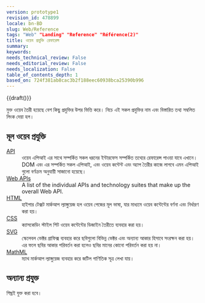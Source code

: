 ```yaml
---
version: prototype1
revision_id: 478899
locale: bn-BD
slug: Web/Reference
tags: "Web" "Landing" "Reference" "Référence(2)"
title: ওয়েব প্রযুক্তি রেফারেন্স
summary: 
keywords: 
needs_technical_review: False
needs_editorial_review: False
needs_localization: False
table_of_contents_depth: 1
based_on: 724f381ab8cac3b2f188eec60938bca25390b996
---
```

<p>{{draft()}}</p>
<p>মুক্ত ওয়েব তৈরী হয়েছে বেশ কিছু প্রযুক্তির উপর ভিত্তি করে। নিচে এই সকল প্রযুক্তির নাম এবং বিস্তারিত তথ্য সম্বলিত লিংক দেয়া হল।</p>
<div class="row topicpage-table">
  <div class="section">
    <h2 class="Documentation" id="Docs_for_add-on_developers" name="Docs_for_add-on_developers">মূল ওয়েব প্রযুক্তি</h2>
    <dl>
      <dt>
        <a href="/bn-BD/docs/Web/API" title="/en-US/docs/Web/API">API</a></dt>
      <dd>
        ওয়েব এপিআই এর সাথে সম্পর্কিত সকল ধরনের ইন্টারফেস সম্পর্কিত তথ্যের রেফারেন্স পাওয়া যাবে এখানে। DOM এবং এর সম্পর্কিত সকল এপিআই, এবং ওয়েব কন্টেন্ট এবং অ্যাপ তৈরীর কাজে লাগবে এমন এপিআই গুলো বর্ণক্রম অনুযায়ী সাজানো হয়েছে।</dd>
      <dt>
        <a href="/en-US/docs/Web/Reference/API" title="/en-US/docs/Web/Reference/API">Web APIs</a></dt>
      <dd>
        A list of the individual APIs and technology suites that make up the overall Web API.</dd>
      <dt>
        <a href="/bn-BD/docs/Web/HTML" title="/en-US/docs/Web/HTML">HTML</a></dt>
      <dd>
        হাইপার টেক্সট মার্কআপ ল্যাঙ্গুয়েজ হল ওয়েব পেজের মূল ভাষা, যার মাধ্যমে ওয়েব কন্টেন্টের বর্ণনা এবং নির্ধারণ করা হয়।</dd>
      <dt>
        <a href="/bn-BD/docs/Web/CSS" title="/en-US/docs/Web/CSS">CSS</a></dt>
      <dd>
        ক্যাসকেডিং স্টাইল শিট ওয়েব কন্টেন্টের ডিজাইন তৈরীতে ব্যবহার করা হয়।</dd>
      <dt>
        <a href="/bn-BD/docs/Web/SVG" title="/en-US/docs/Web/SVG">SVG</a></dt>
      <dd>
        স্কেলেবল ভেক্টর গ্রাফিক্স ব্যবহার করে ছবিগুলো বিভিন্ন ভেক্টর এবং অন্যান্য আকার হিসাবে সংরক্ষন করা হয়। এর ফলে ছবির আকার পরিবর্তন করা হলেও ছবির মানের কোনো পরিবর্তন করা হয় না।</dd>
      <dt>
        <a href="/bn-BD/docs/Web/MathML" title="/en-US/docs/Web/MathML">MathML</a></dt>
      <dd>
        ম্যাথ মার্কআপ ল্যাঙ্গুয়েজ ব্যবহার করে জটিল গাণিতিক সূত্র লেখা যায়।</dd>
    </dl>
  </div>
  <div class="section">
    <h2 class="Documentation" id="Docs_for_add-on_developers" name="Docs_for_add-on_developers">অন্যান্য প্রযুক্ত</h2>
    <p>শিঘ্রই যুক্ত করা হবে।</p>
  </div>
</div>
<p>&nbsp;</p>

